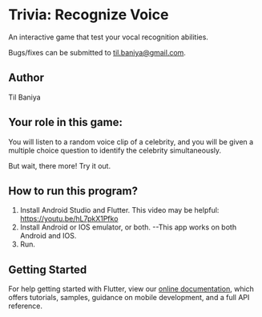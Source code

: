 # Trivia: Recognize Voice

An interactive game that test your vocal recognition abilities.

Bugs/fixes can be submitted to til.baniya@gmail.com.



## Author
Til Baniya



## Your role in this game: 
You will listen to a random voice clip of a celebrity, and you will be given a multiple choice question to identify the celebrity simultaneously.

But wait, there more! Try it out.



## How to run this program?

1. Install Android Studio and Flutter. This video may be helpful: https://youtu.be/hL7pkX1Pfko
2. Install Android or IOS emulator, or both. --This app works on both Android and IOS.
3. Run.



## Getting Started

For help getting started with Flutter, view our
[online documentation](https://flutter.dev/docs), which offers tutorials,
samples, guidance on mobile development, and a full API reference.


